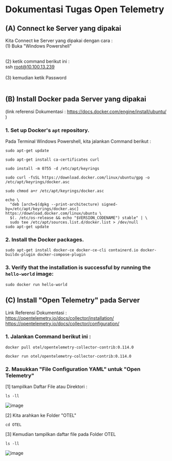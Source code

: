 # Dokumentasi Tugas Open Telemetry


## (A) Connect ke Server yang dipakai 
Kita Connect ke Server yang dipakai dengan cara : <br/>
(1) Buka "Windows Powershell"  <br/> <br/>

(2) ketik command berikut ini :  <br/>
ssh root@10.100.13.239
<br/> <br/>
(3) kemudian ketik Password  <br/><br/>

## (B) Install Docker pada Server yang dipakai
(link referensi Dokumentasi : https://docs.docker.com/engine/install/ubuntu/ )

### 1. Set up Docker's `apt` repository.

Pada Terminal Windows Powershell, kita jalankan Command berikut :

```
sudo apt-get update
```

```
sudo apt-get install ca-certificates curl
```

```
sudo install -m 0755 -d /etc/apt/keyrings
```

```
sudo curl -fsSL https://download.docker.com/linux/ubuntu/gpg -o /etc/apt/keyrings/docker.asc
```

```
sudo chmod a+r /etc/apt/keyrings/docker.asc
```

```
echo \
  "deb [arch=$(dpkg --print-architecture) signed-by=/etc/apt/keyrings/docker.asc] https://download.docker.com/linux/ubuntu \
  $(. /etc/os-release && echo "$VERSION_CODENAME") stable" | \
  sudo tee /etc/apt/sources.list.d/docker.list > /dev/null
sudo apt-get update
```

### 2. Install the Docker packages.

```
sudo apt-get install docker-ce docker-ce-cli containerd.io docker-buildx-plugin docker-compose-plugin
```

### 3. Verify that the installation is successful by running the `hello-world` image:

```
sudo docker run hello-world
```


## (C) Install "Open Telemetry" pada Server

Link Referensi Dokumentasi :  <br/>
https://opentelemetry.io/docs/collector/installation/          <br/>
https://opentelemetry.io/docs/collector/configuration/          <br/>

### 1. Jalankan Command berikut ini :
```
docker pull otel/opentelemetry-collector-contrib:0.114.0
```

```
docker run otel/opentelemetry-collector-contrib:0.114.0
```

### 2. Masukkan "File Configuration YAML" untuk "Open Telemetry"

[1] tampilkan Daftar File atau Direktori :
```
ls -ll
```
![image](https://github.com/user-attachments/assets/d172dde1-03ad-4433-8564-5a93d35e0362)


[2] Kita arahkan ke Folder "OTEL"
```
cd OTEL
```

[3] Kemudian tampilkan daftar file pada Folder OTEL
```
ls -ll
```
![image](https://github.com/user-attachments/assets/8ae688ab-231d-4151-8584-3d7379c0508d)


